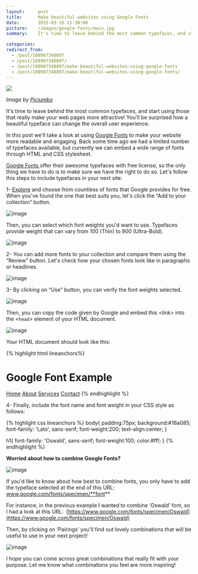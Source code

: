 ```yaml
---
layout:     post
title:      Make beautiful websites using Google Fonts
date:       2015-03-16 11:30:00
picture:    /images/google-fonts/main.jpg
summary:    It's time to leave behind the most common typefaces, and start using those that really make your web pages more attractive! You’ll be surprised how a beautiful typeface can change the overall user experience.

categories: 
redirect_from:
  - /post/108907348097
  - /post/108907348097/
  - /post/108907348097/make-beautiful-websites-using-google-fonts
  - /post/108907348097/make-beautiful-websites-using-google-fonts/
---
```

<div class="center">
  <img src="/images/google-fonts/main.jpg">
</div>

<span class="small">_Image by [Picjumbo](https://picjumbo.com/webdesign-layout-sketching/)_</span>

It's time to leave behind the most common typefaces, and start using those that really make your web pages more attractive! You’ll be surprised how a beautiful typeface can change the overall user experience.

In this post we'll take a look at using&nbsp;[Google Fonts](https://www.google.com/fonts "Google Fonts")&nbsp;to make your website more readable and engaging. Back some time ago we had a limited number of typefaces available, but currently we can embed a wide range of fonts through HTML and CSS stylesheet.

[Google Fonts&nbsp;](https://www.google.com/fonts "Google Fonts")offer their awesome typefaces with free license, so the only thing we have to do is to make sure we have the right to do so. Let's follow this steps to include typefaces in your next site:

1-&nbsp;[Explore](https://www.google.com/fonts)&nbsp;and choose from countless of fonts that Google provides for free. When you've found the one that best suits you, let's click the “Add to your collection” button.

![image](/images/google-fonts/1-add.png)

Then, you can select which font weights you'd want to use. Typefaces provide weight that can vary from 100 (Thin) to 900 (Ultra-Bold).

![image](/images/google-fonts/1-weight.png)

2- You can add more fonts to your collection and compare them using the “Review” button. Let's check how your chosen fonts look like in paragraphs or headlines.

![image](/images/google-fonts/2-review.png)

3- By clicking on “Use” button, you can verify the font weights selected.&nbsp;

![image](/images/google-fonts/3-use.png)

Then, you can copy the code given by Google and embed this &lt;link&gt; into the &lt;`head`&gt; element of your HTML document.

![image](/images/google-fonts/3-head.png)

Your HTML document should look like this:

{% highlight html lineanchors%}
<!DOCTYPE html>
<html lang="en">
  <head>
    <meta charset="utf-8">
    <title>Google Font Example</title>
    <link rel="stylesheet" href="assets/stylesheets/main.css">
    <link href='http://fonts.googleapis.com/css?family=Lato:100,300,400,700|Oswald:400,300,700' rel='stylesheet' type='text/css'>
  </head>
  <body>
    <h1>Google Font Example</h1>
    <a href="#" class="btn">Home</a>
    <a href="#" class="btn">About</a>
    <a href="#" class="btn">Services</a>
    <a href="#" class="btn">Contact</a>
  </body>
</html>
{% endhighlight %}

4- Finally, include the font name and font weight in your CSS style as follows:

{% highlight css lineanchors %}
body{
  padding:75px;
  background:#16a085;
  font-family: 'Lato', sans-serif;
  font-weight:200;
  text-align:center; 
}

h1{
  font-family: 'Oswald', sans-serif;
  font-weight:100;
  color:#fff;
}
{% endhighlight %}

**Worried about how to combine Google Fonts?**

![image](/images/google-fonts/6-example.png)

If you'd like to know about how best to combine fonts, you only have to add the typeface selected at the end of this URL: www.google.com/fonts/specimen/**font**

For instance, in the previous example I wanted to combine ‘Oswald’ font, so I had a look at this URL:
&nbsp;[https://www.google.com/fonts/specimen/Oswald](https://www.google.com/fonts/specimen/Oswald)

Then, by clicking on ‘Pairings’ you'll find out lovely combinations that will be useful to use in your next project!

![image](/images/google-fonts/7-pairing.png)

I hope you can come across great combinations that really fit with your purpose. Let me know what combinations you feel are more inspiring!


